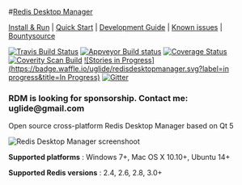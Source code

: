 #[Redis Desktop Manager](http://redisdesktop.com "Redis Desktop Manager Offical Site") 

[Install & Run](https://github.com/uglide/RedisDesktopManager/wiki/Install-and-Run) | 
[Quick Start](https://github.com/uglide/RedisDesktopManager/wiki/Quick-Start) |
[Development Guide](https://github.com/uglide/RedisDesktopManager/wiki/Development-Guide) |
[Known issues](https://github.com/uglide/RedisDesktopManager/wiki/Known-issues) |
[Bountysource](https://www.bountysource.com/teams/redisdesktopmanager)

[![Travis Build Status](https://travis-ci.org/uglide/RedisDesktopManager.svg?branch=0.8.0)](https://travis-ci.org/uglide/RedisDesktopManager) 
[![Appveyor Build status](https://ci.appveyor.com/api/projects/status/p5jpdpr69y2xdj9k/branch/0.8.0?svg=true)](https://ci.appveyor.com/project/uglide/redisdesktopmanager/branch/0.8.0)
[![Coverage Status](https://coveralls.io/repos/uglide/RedisDesktopManager/badge.svg?branch=0.8.0)](https://coveralls.io/r/uglide/RedisDesktopManager?branch=0.8.0)
[![Coverity Scan Build](https://scan.coverity.com/projects/3548/badge.svg)](https://scan.coverity.com/projects/3548)
[![Stories in Progress](https://badge.waffle.io/uglide/redisdesktopmanager.svg?label=in progress&title=In Progress)](http://waffle.io/uglide/redisdesktopmanager)
[![Gitter](https://badges.gitter.im/Join%20Chat.svg)](https://gitter.im/uglide/RedisDesktopManager?utm_source=badge&utm_medium=badge&utm_campaign=pr-badge&utm_content=badge)

<h3>
RDM is looking for sponsorship. Contact me: uglide@gmail.com
</h3>

Open source cross-platform Redis Desktop Manager based on Qt 5

![Redis Desktop Manager screenshoot](http://redisdesktop.com/img/features/all.png?v2)

**Supported platforms** : Windows 7+, Mac OS X 10.10+, Ubuntu 14+

**Supported Redis versions** : 2.4, 2.6, 2.8, 3.0+
